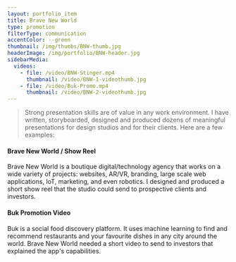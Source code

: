 ```yaml
---
layout: portfolio_item
title: Brave New World
type: promotion
filterType: communication
accentColor: --green
thumbnail: /img/thumbs/BNW-thumb.jpg
headerImage: /img/portfolio/BNW-header.jpg
sidebarMedia:
  videos:
    - file: /video/BNW-Stinger.mp4
      thumbnail: /video/BNW-1-videothumb.jpg
    - file: /video/Buk-Promo.mp4
      thumbnail: /video/BNW-2-videothumb.jpg
---
```


> Strong presentation skills are of value in any work environment. I have written, storyboarded, designed and produced dozens of meaningful presentations for design studios and for their clients. Here are a few examples:

#### Brave New World / Show Reel

Brave New World is a boutique digital/technology agency that works on a wide variety of projects: websites, AR/VR, branding, large scale web applications, IoT, marketing, and even robotics. I designed and produced a short show reel that the studio could send to prospective clients and investors.

#### Buk Promotion Video

Buk is a social food discovery platform. It uses machine learning to find and recommend restaurants and your favourite dishes in any city around the world. Brave New World needed a short video to send to investors that explained the app's capabilities.
